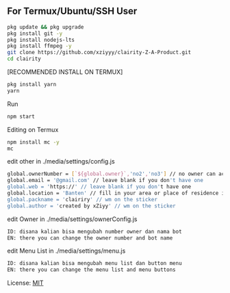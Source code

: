 ## For Termux/Ubuntu/SSH User

```bash
pkg update && pkg upgrade
pkg install git -y
pkg install nodejs-lts
pkg install ffmpeg -y
git clone https://github.com/xziyyy/clairity-Z-A-Product.git
cd clairity
```

[RECOMMENDED INSTALL ON TERMUX]
```bash
pkg install yarn
yarn
```

Run
```bash
npm start
```
Editing on Termux
```bash
npm install mc -y
mc
```

edit other in ./media/settings/config.js
```bash
global.ownerNumber = [`${global.owner}`,'no2','no3'] // no owner can access all features
global.email = '@gmail.com' // leave blank if you don't have one
global.web = 'https://' // leave blank if you don't have one
global.location = 'Banten' // fill in your area or place of residence if you don't want to leave it blank
global.packname = 'clairiry' // wm on the sticker
global.author = 'created by xZiyy' // wm on the sticker

```

edit Owner in ./media/settings/ownerConfig.js
``` bash
ID: disana kalian bisa mengubah number owner dan nama bot
EN: there you can change the owner number and bot name
```

edit Menu List in ./media/settings/menu.js
```bash
ID: disana kalian bisa mengubah menu list dan button menu
EN: there you can change the menu list and menu buttons
```

License: [MIT](https://choosealicense.com/licenses/mit/)
